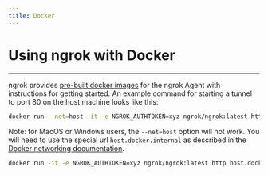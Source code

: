 ```yaml
---
title: Docker
---
```


# Using ngrok with Docker
------------

ngrok provides [pre-built docker images](https://hub.docker.com/r/ngrok/ngrok) for the ngrok Agent with instructions for getting started. An example command for starting a tunnel to port 80 on the host machine looks like this:
```bash
docker run --net=host -it -e NGROK_AUTHTOKEN=xyz ngrok/ngrok:latest http 80
```

Note: for MacOS or Windows users, the `--net=host` option will not work. You will need to use the special url `host.docker.internal` as described in the [Docker networking documentation](https://docs.docker.com/desktop/mac/networking/#use-cases-and-workarounds).
```bash
docker run -it -e NGROK_AUTHTOKEN=xyz ngrok/ngrok:latest http host.docker.internal:80
```

